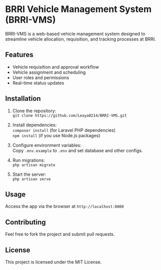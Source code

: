 # BRRI Vehicle Management System (BRRI-VMS)

BRRI-VMS is a web-based vehicle management system designed to streamline vehicle allocation, requisition, and tracking processes at BRRI.

## Features

- Vehicle requisition and approval workflow
- Vehicle assignment and scheduling
- User roles and permissions
- Real-time status updates

## Installation

1. Clone the repository:  
   `git clone https://github.com/Leaya0214/BRRI-VMS.git`

2. Install dependencies:  
   `composer install` (for Laravel PHP dependencies)  
   `npm install` (if you use Node.js packages)

3. Configure environment variables:  
   Copy `.env.example` to `.env` and set database and other configs.

4. Run migrations:  
   `php artisan migrate`

5. Start the server:  
   `php artisan serve`

## Usage

Access the app via the browser at `http://localhost:8000`

## Contributing

Feel free to fork the project and submit pull requests.

## License

This project is licensed under the MIT License.

